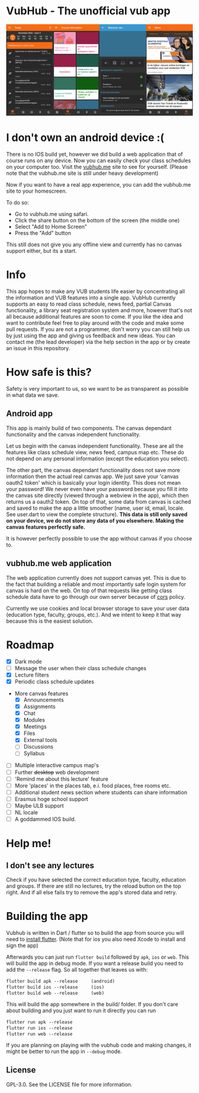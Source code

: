 # VubHub - The unofficial vub app

<p float="left">
    <img src="/screenshots/Screenshots.png"/>
</p>

# I don't own an android device :(
There is no IOS build yet, however we did build a web application
that of course runs on any device. Now you can easily check your class schedules on your computer
too. Visit the [vubhub.me](http://vubhub.me) site to see for yourself.
(Please note that the vubhub.me site is still under heavy development)

Now if you want to have a real app experience, you can add the vubhub.me site to your homescreen.

To do so:
- Go to vubhub.me using safari.
- Click the share button on the bottom of the screen (the middle one)
- Select "Add to Home Screen"
- Press the "Add" button

This still does not give you any offline view and currently has no canvas support either, but
its a start.


# Info
This app hopes to make any VUB students life easier by concentrating all the information and VUB features into a single app.
VubHub currently supports an easy to read class schedule, news feed, partial Canvas functionality, a library seat registration
system and more, however that's not all because additional features are soon to come. If you like the idea and want to contribute
feel free to play around with the code and make some pull requests. If you are not a programmer, don't worry you can still
help us by just using the app and giving us feedback and new ideas. You can contact me (the lead developer) via the help
section in the app or by create an issue in this repository.

# How safe is this?
Safety is very important to us, so we want to be as transparent as possible in what
data we save.

## Android app
This app is mainly build of two components. The canvas dependant functionality and the 
canvas independent functionality.

Let us begin with the canvas independent functionality. These are all the features like 
class schedule view, news feed, campus map etc. These do not depend on any personal information
(except the education you select). 

The other part, the canvas dependant functionality does not save more information then the 
actual real canvas app. We just save your 'canvas oauth2 token' which is basically your
login identity. This does not mean your password! We never even have your password because you
fill it into the canvas site directly (viewed through a webview in the app),
which then returns us a oauth2 token. On top of that, some data from canvas is cached
and saved to make the app a little smoother (name, user id, email, locale. See user.dart to view
the complete structure). **This data is still only saved on your device, we do not store
any data of you elsewhere. Making the canvas features perfectly safe.**

It is however perfectly possible to use the app without canvas if you choose to.

## vubhub.me web application
The web application currently does not support canvas yet. This is due to the fact that building
a reliable and most importantly safe login system for canvas is hard on the web. On top of that
requests like getting class schedule data have to go through our own server because of [cors](https://developer.mozilla.org/nl/docs/Web/HTTP/CORS)
policy.

Currently we use cookies and local browser storage to save your user data (education type, faculty, groups, etc.).
And we intent to keep it that way because this is the easiest solution.


# Roadmap
- [x] Dark mode
- [ ] Message the user when their class schedule changes
- [x] Lecture filters
- [x] Periodic class schedule updates
- More canvas features
    - [x] Announcements
    - [x] Assignments
    - [x] Chat
    - [x] Modules
    - [x] Meetings
    - [x] Files
    - [x] External tools
    - [ ] Discussions
    - [ ] Syllabus
- [ ] Multiple interactive campus map's
- [ ] Further ~~desktop~~ web development
- [ ] 'Remind me about this lecture' feature
- [ ] More 'places' in the places tab, e.i. food places, free rooms etc.
- [ ] Additional student news section where students can share information
- [ ] Erasmus hoge school support
- [ ] Maybe ULB support
- [ ] NL locale
- [ ] A goddammed IOS build.

# Help me!
## I don't see any lectures
Check if you have selected the correct education type, faculty, education and groups. If there are
still no lectures, try the reload button on the top right. And if all else fails try to 
remove the app's stored data and retry.

# Building the app
Vubhub is written in Dart / flutter so to build the app from source you will need to [install flutter](https://flutter.dev/docs/get-started/install).
(Note that for ios you also need Xcode to install and sign the app)

Afterwards you can just run `flutter build` followed by `apk`, `ios` or `web`. This will build
the app in debug mode. If you want a release build you need to add the `--release` flag. 
So all together that leaves us with:

    flutter build apk --release     (android)
    flutter build ios --release     (ios)
    flutter build web --release     (web)

This will build the app somewhere in the build/ folder. If you don't care about building and you
just want to run it directly you can run

    flutter run apk --release
    flutter run ios --release
    flutter run web --release
    
If you are planning on playing with the vubhub code and making changes, it might be better to run
the app in `--debug` mode. 


## License 
GPL-3.0. See the LICENSE file for more information.
